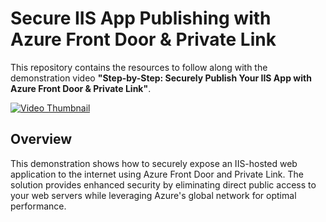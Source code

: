 # Secure IIS App Publishing with Azure Front Door & Private Link

This repository contains the resources to follow along with the demonstration video **"Step-by-Step: Securely Publish Your IIS App with Azure Front Door & Private Link"**.

[![Video Thumbnail](https://i9.ytimg.com/vi_webp/rIQozLYIORQ/mqdefault.webp?v=6732122f&sqp=CLSvybkG&rs=AOn4CLDMoZEp4N6nE_91XiLgQ20U-RD8dQ)](https://www.youtube.com/watch?v=rIQozLYIORQ)

## Overview

This demonstration shows how to securely expose an IIS-hosted web application to the internet using Azure Front Door and Private Link. The solution provides enhanced security by eliminating direct public access to your web servers while leveraging Azure's global network for optimal performance.
